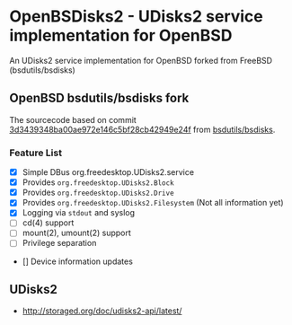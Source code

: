 # OpenBSDisks2 - UDisks2 service implementation for OpenBSD
An UDisks2 service implementation for OpenBSD forked from FreeBSD (bsdutils/bsdisks)

## OpenBSD bsdutils/bsdisks fork

The sourcecode based on commit [3d3439348ba00ae972e146c5bf28cb42949e24f](https://foss.heptapod.net/bsdutils/bsdisks/-/commit/93d3439348ba00ae972e146c5bf28cb42949e24f) from [bsdutils/bsdisks](https://foss.heptapod.net/bsdutils/bsdisks).

### Feature List
 - [x] Simple DBus org.freedesktop.UDisks2.service
 - [X] Provides `org.freedesktop.UDisks2.Block`
 - [X] Provides `org.freedesktop.UDisks2.Drive`
 - [X] Provides `org.freedesktop.UDisks2.Filesystem` (Not all information yet)
 - [X] Logging via `stdout` and syslog
 - [ ] cd(4) support
 - [ ] mount(2), umount(2) support
 - [ ] Privilege separation
 - [] Device information updates

## UDisks2

- http://storaged.org/doc/udisks2-api/latest/
